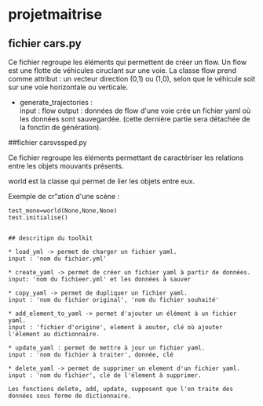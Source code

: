 # projetmaitrise

## fichier cars.py

Ce fichier regroupe les éléments qui permettent de créer un flow. Un flow 
est une flotte de véhicules ciruclant sur une voie.
La classe flow prend comme attribut : un vecteur direction (0,1) ou (1,0), selon que le véhicule soit sur une voie horizontale ou verticale.  

* generate_trajectories :  
input : flow
output : données de flow d'une voie
crée un fichier yaml où les données sont sauvegardée. (cette dernière partie sera détachée de la fonctin de génération).

##fichier carsvssped.py

Ce fichier regroupe les éléments permettant de caractériser les relations entre les objets mouvants présents. 

world est la classe qui permet de lier les objets entre eux. 

Exemple de cr"ation d'une scène : 
```
test_mone=world(None,None,None)
test.initialise()


## descritipn du toolkit

* load_yml -> permet de charger un fichier yaml.  
input : 'nom du fichier.yml'

* create_yaml -> permet de créer un fichier yaml à partir de données.  
input: 'nom du fichieer.yml' et les données à sauver

* copy_yaml -> permet de dupliquer un fichier yaml.  
input : 'nom du fichier original', 'nom du fichier souhaité'

* add_element_to_yaml -> permet d'ajouter un élément à un fichier yaml.  
input : 'fichier d'origine', element à aouter, clé où ajouter l'élement au dictionnaire.

* update_yaml : permet de mettre à jour un fichier yaml.  
input : 'nom du fichier à traiter', donnée, clé

* delete_yaml -> permet de supprimer un element d'un fichier yaml.  
input : 'nom du fichier', clé de l'élement à supprimer. 

Les fonctions delete, add, update, supposent que l'on traite des données sous forme de dictionnaire. 
